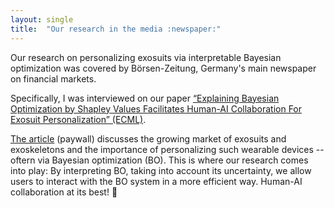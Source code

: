 ```yaml
---
layout: single
title:  "Our research in the media :newspaper:"
---
```


Our research on personalizing exosuits via interpretable Bayesian optimization was covered by Börsen-Zeitung, Germany's main newspaper on financial markets.

Specifically, I was interviewed on our paper [“Explaining Bayesian Optimization by Shapley Values Facilitates Human-AI Collaboration For Exosuit Personalization” (ECML)](https://ecmlpkdd-storage.s3.eu-central-1.amazonaws.com/preprints/2025/ads/preprint_ecml_pkdd_2025_ads_181.pdf). 

[The article](https://www.boersen-zeitung.de/meinung-analyse/milliardenmarkt-fuer-exosuits-reift-heran) (paywall) discusses the growing market of exosuits and exoskeletons and the importance of personalizing such wearable devices -- oftern via Bayesian optimization (BO). This is where our research comes into play: By interpreting BO, taking into account its uncertainty, we allow users to interact with the BO system in a more efficient way. Human-AI collaboration at its best! :rocket:     


